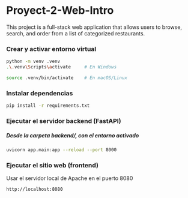 # Proyect-2-Web-Intro
This project is a full-stack web application that allows users to browse, search, and order from a list of categorized restaurants.



### Crear y activar entorno virtual


```bash
python -m venv .venv
.\.venv\Scripts\activate     # En Windows

source .venv/bin/activate    # En macOS/Linux
```

### Instalar dependencias
```bash
pip install -r requirements.txt
```

### Ejecutar el servidor backend (FastAPI)
##### Desde la carpeta backend/, con el entorno activado

```bash
uvicorn app.main:app --reload --port 8000    
```

### Ejecutar el sitio web (frontend)
Usar el servidor local de Apache en el puerto 8080

`http://localhost:8080
`
